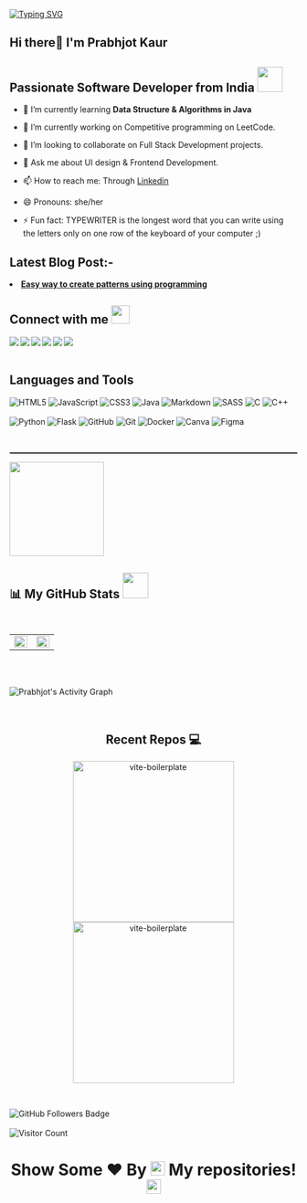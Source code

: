 [![Typing SVG](https://readme-typing-svg.herokuapp.com?color=D73A7B&size=29&multiline=true&width=700&lines=Welcome+To+Prabhjot+Kaur's+GitHub+Profile)](https://git.io/typing-svg)

<!-- <a href="#"><img width="28%" height="auto" align="right" src="https://user-images.githubusercontent.com/57444962/148106767-20b69d7d-18d0-4631-a312-d7f3273a91ce.gif" /></a> -->
## Hi there👋 I'm Prabhjot Kaur 

## Passionate Software Developer from India <img src="https://github.com/TheDudeThatCode/TheDudeThatCode/blob/master/Assets/Designer.gif" width="44px"> 

- 🌱 I’m currently learning **Data Structure & Algorithms in Java**

- 🔭 I’m currently working on Competitive programming on LeetCode.

- 👯 I’m looking to collaborate on Full Stack Development projects.

- 💬 Ask me about UI design & Frontend Development.

- 📫 How to reach me: Through [Linkedin](https://www.linkedin.com/in/prabhjotkaur28/)

- 😄 Pronouns: she/her
- ⚡ Fun fact: TYPEWRITER is the longest word that you can write using the letters only on one row of the keyboard of your computer ;)


## Latest Blog Post:-

<oi>
  <li>
    <a href="https://prabhkaur.hashnode.dev/trick-to-master-pattern-problems-in-programming"><strong>Easy way to create patterns using programming</strong></a>      </li>
</oi>

## Connect with me <img src="https://github.com/TheDudeThatCode/TheDudeThatCode/blob/master/Assets/Handshake.gif" height="32px">

<a href="https://www.linkedin.com/in/prabhkaur301/" target="blank" >
  <img align="left"  src="https://img.shields.io/badge/LinkedIn-0077B5?style=for-the-badge&logo=linkedin&logoColor=white" />
  </a>
<a href="https://twitter.com/kaurprabhtwt" target="blank" >
    <img align="left" src="https://img.shields.io/badge/Twitter-1DA1F2?style=for-the-badge&logo=twitter&logoColor=white"/>
  </a>
  <a href="https://hashnode.com/@prabhkaur" target="_blank">
    <img align="left"  src="https://img.shields.io/badge/Hashnode-2962FF?style=for-the-badge&logo=hashnode&logoColor=white" />
  </a>
  <a href="https://www.instagram.com/prabh_graphy/">
    <img align="left"  src="https://img.shields.io/badge/Instagram-E4405F?style=for-the-badge&logo=instagram&logoColor=white" />
  </a>
  <a href="mailto:pk746467@gmail.com">
    <img align="left"src="https://img.shields.io/badge/Gmail-D14836?style=for-the-badge&logo=gmail&logoColor=white" />
  </a>
  <a href="https://dev.to/prabhkaur301">
    <img align="left"src="https://img.shields.io/badge/dev.to-0A0A0A?style=for-the-badge&logo=devdotto&logoColor=white" />
  </a>

  <br>
  <br>
  
## Languages and Tools

![HTML5](https://img.shields.io/badge/HTML5-E34F26?style=for-the-badge&logo=html5&logoColor=white)
![JavaScript](https://img.shields.io/badge/JavaScript-F7DF1E?style=for-the-badge&logo=javascript&logoColor=black)
![CSS3](https://img.shields.io/badge/CSS3-1572B6?style=for-the-badge&logo=css3&logoColor=white)
![Java](https://img.shields.io/badge/Java-ED8B00?style=for-the-badge&logo=java&logoColor=white)
![Markdown](https://img.shields.io/badge/Markdown-000000?style=for-the-badge&logo=markdown&logoColor=white)
![SASS](https://img.shields.io/badge/SASS-ff69b4?style=for-the-badge&logo=SASS&logoColor=white)
![C](https://img.shields.io/badge/C-00599C?style=for-the-badge&logo=c&logoColor=white)
![C++](https://img.shields.io/badge/C%2B%2B-00599C?style=for-the-badge&logo=c%2B%2B&logoColor=white)
<br>
<br>
![Python](https://img.shields.io/badge/Python-FFFFFF?style=for-the-badge&logo=python&logoColor=darkgreen)
![Flask](https://img.shields.io/badge/Flask-000000?style=for-the-badge&logo=flask&logoColor=white)
![GitHub](https://img.shields.io/badge/GitHub-100000?style=for-the-badge&logo=github&logoColor=white)
![Git](https://img.shields.io/badge/Git-F05032?style=for-the-badge&logo=git&logoColor=white)
![Docker](https://img.shields.io/badge/Docker-FFFFFF?style=for-the-badge&logo=docker&logoColor=blue)
![Canva](https://img.shields.io/badge/Canva-%2320C4CB.svg?&style=for-the-badge&logo=Canva&logoColor=white)
![Figma](https://img.shields.io/badge/Figma-%69ff69.svg?&style=for-the-badge&logo=Figma&logoColor=white)

<br/>
<hr style="border:0.3px solid gray"> </hr>
 <a > <img src="https://github-readme-stats.vercel.app/api/top-langs/?username=prabhkaur301&layout=compact&show_icons=true&bg_color=45,fc00ff,00dbde&title_color=000&text_color=000"  align="center" height="165" /></a>

## 📊 My GitHub Stats <img src="https://user-images.githubusercontent.com/76244600/130684889-4425a8ef-53ba-48f3-9433-871976fba0e9.gif" width="45px">
  <br/>

<table><td valign="top" width="50%">

<img src="https://github-readme-stats.vercel.app/api?username=prabhkaur301&show_icons=true&bg_color=45,fc00ff,00dbde&title_color=fff&text_color=000" align="left" style="width: 100%" />

</td><td valign="top" width="50%">

<img src="https://github-readme-streak-stats.herokuapp.com/?user=prabhkaur301&theme=radical&hide_border=true&stroke=0000&background=060A0CD0" align="left" style="width: 100%" />

</td></table>  

<br/>  

<br>
<p>
<a><img alt="Prabhjot's Activity Graph" src="https://activity-graph.herokuapp.com/graph?username=prabhkaur301&bg_color=0D1117&color=D73A7B&line=A8FDF6&point=FFFFFF&hide_border=true" /></a>
</p>
<br/>
<h2 align="center">Recent Repos 💻</h2>
 <p align='center'>
  <a href="https://github.com/prabhkaur301/Recipe-Hub"><img width="282" src="https://denvercoder1-github-readme-stats.vercel.app/api/pin/?username=prabhkaur301&repo=Recipe-Hub&theme=react&bg_color=1F222E&title_color=D73A7B&icon_color=F8D866&hide_border=true&show_icons=false" alt="vite-boilerplate"></a>
<a href="https://github.com/prabhkaur301/News-App-with-Voice-Assistant"><img width="282" src="https://denvercoder1-github-readme-stats.vercel.app/api/pin/?username=prabhkaur301&repo=News-App-with-Voice-Assistant&theme=react&bg_color=1F222E&title_color=D73A7B&icon_color=F8D866&hide_border=true&show_icons=false" alt="vite-boilerplate"></a>

</p>
<br>

<a><img src="https://img.shields.io/github/followers/prabhkaur301?label=Followers&style=social" alt="GitHub Followers Badge"></a>  
<br/>
![Visitor Count](https://komarev.com/ghpvc/?username=prabhkaur301&color=orange&style=flat-square)

### <h1><p align ="center"> Show Some ❤️ By  <img src="https://media.giphy.com/media/ObNTw8Uzwy6KQ/giphy.gif" height="25px"> My repositories!<img src="https://user-images.githubusercontent.com/76244600/130682427-5b987fe2-9a2e-4e08-9e59-b951a8e58a84.gif" height="25px"></p> </h1>
